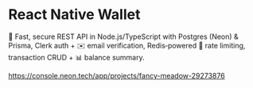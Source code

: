 # React Native Wallet

🚀 Fast, secure REST API in Node.js/TypeScript with Postgres (Neon) & Prisma, Clerk auth + ✉️ email verification, Redis‑powered 🚦 rate limiting, transaction CRUD + 📊 balance summary.

https://console.neon.tech/app/projects/fancy-meadow-29273876

